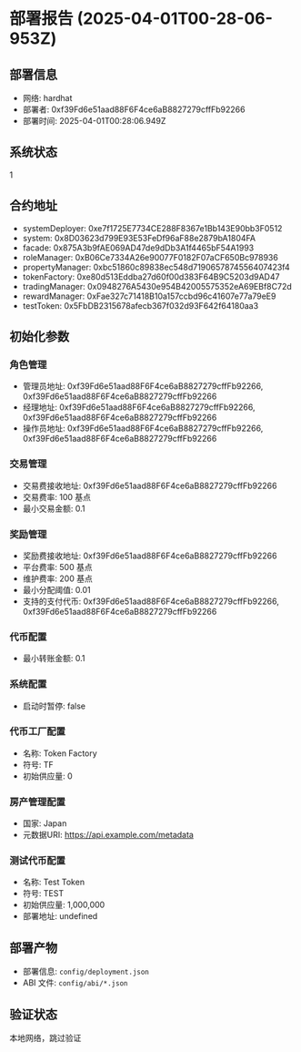 # 部署报告 (2025-04-01T00-28-06-953Z)

## 部署信息
- 网络: hardhat
- 部署者: 0xf39Fd6e51aad88F6F4ce6aB8827279cffFb92266
- 部署时间: 2025-04-01T00:28:06.949Z

## 系统状态
1

## 合约地址
- systemDeployer: 0xe7f1725E7734CE288F8367e1Bb143E90bb3F0512
- system: 0x8D03623d799E93E53FeDf96aF88e2879bA1804FA
- facade: 0x875A3b9fAE069AD47de9dDb3A1f4465bF54A1993
- roleManager: 0xB06Ce7334A26e90077F0182F07aCF650Bc978936
- propertyManager: 0xbc51860c89838ec548d7190657874556407423f4
- tokenFactory: 0xe80d513Eddba27d60f00d383F64B9C5203d9AD47
- tradingManager: 0x0948276A5430e954B42005575352eA69EBf8C72d
- rewardManager: 0xFae327c71418B10a157ccbd96c41607e77a79eE9
- testToken: 0x5FbDB2315678afecb367f032d93F642f64180aa3

## 初始化参数
### 角色管理
- 管理员地址: 0xf39Fd6e51aad88F6F4ce6aB8827279cffFb92266, 0xf39Fd6e51aad88F6F4ce6aB8827279cffFb92266
- 经理地址: 0xf39Fd6e51aad88F6F4ce6aB8827279cffFb92266, 0xf39Fd6e51aad88F6F4ce6aB8827279cffFb92266
- 操作员地址: 0xf39Fd6e51aad88F6F4ce6aB8827279cffFb92266, 0xf39Fd6e51aad88F6F4ce6aB8827279cffFb92266

### 交易管理
- 交易费接收地址: 0xf39Fd6e51aad88F6F4ce6aB8827279cffFb92266
- 交易费率: 100 基点
- 最小交易金额: 0.1

### 奖励管理
- 奖励费接收地址: 0xf39Fd6e51aad88F6F4ce6aB8827279cffFb92266
- 平台费率: 500 基点
- 维护费率: 200 基点
- 最小分配阈值: 0.01
- 支持的支付代币: 0xf39Fd6e51aad88F6F4ce6aB8827279cffFb92266, 0xf39Fd6e51aad88F6F4ce6aB8827279cffFb92266

### 代币配置
- 最小转账金额: 0.1

### 系统配置
- 启动时暂停: false

### 代币工厂配置
- 名称: Token Factory
- 符号: TF
- 初始供应量: 0

### 房产管理配置
- 国家: Japan
- 元数据URI: https://api.example.com/metadata

### 测试代币配置
- 名称: Test Token
- 符号: TEST
- 初始供应量: 1,000,000
- 部署地址: undefined

## 部署产物
- 部署信息: `config/deployment.json`
- ABI 文件: `config/abi/*.json`

## 验证状态
本地网络，跳过验证
